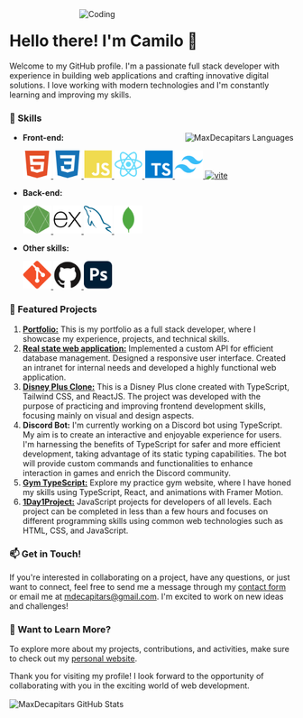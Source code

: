 <img align="right" alt="Coding" id="gif" width="380" src="https://i.pinimg.com/originals/7d/07/a2/7d07a255678962d30d8717dcf5dbd266.gif" />

# Hello there! I'm Camilo 👋

Welcome to my GitHub profile. I'm a passionate full stack developer with experience in building web applications and crafting innovative digital solutions. I love working with modern technologies and I'm constantly learning and improving my skills.

### 🌱 Skills

<img align="right" src="https://github-readme-stats.vercel.app/api/top-langs/?username=MaxDecapitars&hide_progress=false&theme=radical&count_private=true&card_width=380" alt="MaxDecapitars Languages"/>

- **Front-end:**

  <a href="https://www.w3.org/html/" target="_blank" rel="noreferrer"> <img src="https://raw.githubusercontent.com/devicons/devicon/master/icons/html5/html5-plain.svg" alt="HTML5" width="50" height="50"/> </a> <a href="https://www.w3schools.com/css/" target="_blank" rel="noreferrer"> <img src="https://raw.githubusercontent.com/devicons/devicon/master/icons/css3/css3-plain.svg" alt="CSS" width="50" height="50"/> </a> <a href="https://developer.mozilla.org/en-US/docs/Web/JavaScript" target="_blank" rel="noreferrer"> <img src="https://raw.githubusercontent.com/devicons/devicon/master/icons/javascript/javascript-plain.svg" alt="JavaScript" width="50" height="50"/> </a> <a href="https://react.dev/" target="_blank" rel="noreferrer"> <img src="https://raw.githubusercontent.com/devicons/devicon/master/icons/react/react-original.svg" alt="react" width="50" height="50"/> </a> <a href="https://www.typescriptlang.org/" target="_blank" rel="noreferrer"> <img src="https://raw.githubusercontent.com/devicons/devicon/master/icons/typescript/typescript-plain.svg" alt="TypeScript" width="50" height="50"/> </a> <a href="https://tailwindcss.com/" target="_blank" rel="noreferrer"> <img src="https://raw.githubusercontent.com/devicons/devicon/6910f0503efdd315c8f9b858234310c06e04d9c0/icons/tailwindcss/tailwindcss-original.svg" alt="tailwind" width="50" height="50"/> </a> <a href="https://vitejs.dev/" target="_blank" rel="noreferrer"> <img src="https://upload.wikimedia.org/wikipedia/commons/f/f1/Vitejs-logo.svg" alt="vite" width="50" height="50"/> </a>

- **Back-end:**

  <a href="https://nodejs.org/" target="_blank" rel="noreferrer"> <img src="https://raw.githubusercontent.com/devicons/devicon/master/icons/nodejs/nodejs-plain.svg" alt="NodeJS" width="50" height="50"/> </a> <a href="https://expressjs.com/" target="_blank" rel="noreferrer"> <img src="https://raw.githubusercontent.com/devicons/devicon/master/icons/express/express-original.svg" alt="ExpressJS" width="50" height="50"/> </a> <a href="https://www.mysql.com/" target="_blank" rel="noreferrer"> <img src="https://raw.githubusercontent.com/devicons/devicon/6910f0503efdd315c8f9b858234310c06e04d9c0/icons/mysql/mysql-original.svg" alt="MySQL" width="50" height="50"/> </a> <a href="https://www.mongodb.com/" target="_blank" rel="noreferrer"> <img src="https://raw.githubusercontent.com/devicons/devicon/master/icons/mongodb/mongodb-plain.svg" alt="MongoDB" width="50" height="50"/> </a>

- **Other skills:**

  <a href="https://git-scm.com/" target="_blank" rel="noreferrer"> <img src="https://raw.githubusercontent.com/devicons/devicon/master/icons/git/git-plain.svg" alt="Git" width="50" height="50"/> </a> <a href="https://github.com/MaxDecapitars" target="_blank" rel="noreferrer"> <img src="https://raw.githubusercontent.com/devicons/devicon/master/icons/github/github-original.svg" alt="GitHub" width="50" height="50"/> </a> <a href="https://www.adobe.com/la/products/photoshop.html" target="_blank" rel="noreferrer"> <img src="https://raw.githubusercontent.com/devicons/devicon/master/icons/photoshop/photoshop-plain.svg" alt="PhotoShop" width="50" height="50"/> </a>

### 🔭 Featured Projects

1. **[Portfolio:](https://portfolio-maxdecapitars-projects.vercel.app/)**
   This is my portfolio as a full stack developer, where I showcase my experience, projects, and technical skills.
1. **[Real state web application:](https://inmobiliariavillarraga.com)**
   Implemented a custom API for efficient database management. Designed a responsive user interface. Created an intranet for internal needs and developed a highly functional web application.
1. **[Disney Plus Clone:](https://disney-plus-clone-maxdecapitars.vercel.app/)**
   This is a Disney Plus clone created with TypeScript, Tailwind CSS, and ReactJS. The project was developed with the purpose of practicing and improving frontend development skills, focusing mainly on visual and design aspects.
1. **Discord Bot:**
   I'm currently working on a Discord bot using TypeScript. My aim is to create an interactive and enjoyable experience for users. I'm harnessing the benefits of TypeScript for safer and more efficient development, taking advantage of its static typing capabilities. The bot will provide custom commands and functionalities to enhance interaction in games and enrich the Discord community.
1. **[Gym TypeScript:](https://gym-typescript-31r.pages.dev/)**
   Explore my practice gym website, where I have honed my skills using TypeScript, React, and animations with Framer Motion.
1. **[1Day1Project:](https://maxdecapitars.github.io/1Day1Project/)**
   JavaScript projects for developers of all levels. Each project can be completed in less than a few hours and focuses on different programming skills using common web technologies such as HTML, CSS, and JavaScript.

### 📫 Get in Touch!

If you're interested in collaborating on a project, have any questions, or just want to connect, feel free to send me a message through my [contact form](https://portfolio-maxdecapitars-projects.vercel.app/#Contact) or email me at mdecapitars@gmail.com. I'm excited to work on new ideas and challenges!

### 👀 Want to Learn More?

To explore more about my projects, contributions, and activities, make sure to check out my [personal website](https://portfolio-maxdecapitars-projects.vercel.app/).

Thank you for visiting my profile! I look forward to the opportunity of collaborating with you in the exciting world of web development.

<img align="center" src="https://github-readme-stats.vercel.app/api?username=MaxDecapitars&show_icons=true&theme=radical&rank_icon=github&count_private=true" alt="MaxDecapitars GitHub Stats"/>
